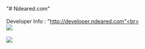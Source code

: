 "# Ndeared.com"<br><br>
Developer Info : "http://developer.ndeared.com"<br><br>
<img src = "http://developer.ndeared.com/devinfo_screenshot.png" /><br><br>
<img src = "https://upload.wikimedia.org/wikipedia/commons/a/af/Google_Play_Store.svg" />
